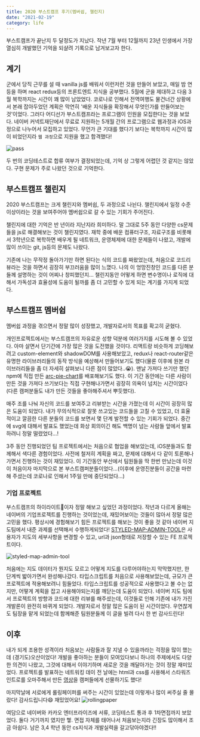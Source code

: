 ```yaml
---
title: 2020 부스트캠프 후기(멤버쉽, 챌린지)
date: "2021-02-19"
category: life
---
```


부스트캠프가 끝난지 두 달정도가 지났다. 작년 7월 부터 12월까지 23년 인생에서 가장 열심히 개발했던 기억을 되샬려 기록으로 남겨보고자 한다.

## 계기

군에서 당직 근무를 설 때 vanilla js를 배워서 이런저런 것을 만들어 보았고, 매일 밤 연등을 하며 react redux등의 프론트엔트 지식을 공부했다. 5월에 군을 제대하고 다음 3월 복학까지는 시간이 꽤 많이 남았었다. 코로나로 인해서 전역여행도 물건너간 상황에서 본래 잡아두었던 계획은 막연히 '배운 지식들을 확장해서 무엇인가를 만들어보는 것'이었다. 그러다 어디선가 부스트캠프라는 프로그램이 인원을 모집한다는 것을 보았다. 네이버 커넥트재단에서 무료로 지원하는 5개월 간의 프로그램으로 웹과정과 iOS과정으로 나누어서 모집하고 있었다. 무언가 큰 기대를 했다기 보다는 복학까지 시간이 많이 비었던지라 `웹 과정`으로 지원을 했고 합격했다!

![pass](/life/images/pass.png)

두 번의 코딩테스트로 합류 여부가 결정되었는데, 기억 상 그렇게 어렵던 것 같지는 않았다. 구현 문제가 주로 나왔던 것으로 기억한다.

## 부스트캠프 챌린지

2020 부스트캠프는 크게 챌린지와 멤버쉽, 두 과정으로 나뉜다. 챌린지에서 일정 수준 이상이라는 것을 보여주어야 멤버쉽으로 갈 수 있는 기회가 주어진다.

챌린지에 대한 기억은 반 년이라 지난지라 희미하다. 말 그대로 5주 동안 다양한 cs문제들을 js로 해결해보는 것이 챌린지였다. 재학 중에 배운 컴퓨터구조, 자료구조를 비롯해서 3학년으로 복학하면 배우게 될 네트워크, 운영체제에 대한 문제들이 나왔고, 개발에 많이 쓰이는 git, js등의 문제도 나왔다.

기존에 나는 무작정 돌아가기만 하면 된다는 식의 코드를 짜왔었는데, 처음으로 코드리뷰라는 것을 하면서 굉장히 부끄러움을 많이 느꼈다. 나의 이 엉망진창인 코드를 다른 분들께 설명하는 것이 어찌나 창피했던지... 챌린지동안 어떻게 하면 변수명이나 로직에 대해서 가독성과 효율성에 도움이 될까를 좀 더 고민할 수 있게 되는 계기를 가지게 되었다.

## 부스트캠프 멤버쉽

멤버쉽 과정을 겪으면서 정말 많이 성장했고, 개발자로서의 목표를 확고히 굳혔다.

개인프로젝트에서는 부스트캠프의 자유로운 성향 덕분에 여러가지를 시도해 볼 수 있었다. 아마 살면서 단기간에 가장 많은 것을 도전했을 것이다. 리액트랑 비슷하게 코딩해보려고 custom-element와 shadowDOM를 사용해보았고, redux나 react-router같은 유명한 라이브러리들의 동작 방식을 예상해서 만들어보기도 했다(물론 이후에 원본 라이브러리들을 좀 더 자세히 살펴보니 다른 점이 많았다..😭). 맨날 가져다 쓰기만 했던 npm에 직접 만든 [arc-pie-chart](https://www.npmjs.com/package/arc-pie-chart)를 배포해보기도 했다. 이 기간 동안에는 다른 사람이 만든 것을 가져다 쓰기보다는 직접 구현해나가면서 굉장히 의욕이 넘치는 시간이었다(다른 캠퍼분들도 내가 만든 것들을 좋아해주셔서 뿌듯했다).

매주 조를 나눠 자신의 코드를 보여주고 리뷰받는 시간을 가졌는데 이 시간이 굉장히 많은 도움이 되었다. 내가 무의식적으로 잘못 쓰고있는 코드들을 고칠 수 있었고, 더 효율적이고 깔끔한 다른 분들의 코드를 보면서 몇 단계 발전할 수 있는 기회가 되었다. 중간에 svg에 대해서 발표도 했었는데 화상 회의이긴 해도 백명이 넘는 사람들 앞에서 발표하려니 정말 떨렸었다...!

3주 동안 진행되었던 팀 프로젝트에서는 처음으로 협업을 해보았는데, iOS분들과도 함께해서 색다른 경험이었다. 사전에 철저히 계획을 짜고, 문제에 대해서 다 같이 토론해나가면서 진행하는 것이 재밌었다. 이 기간동안 부산에서 팀원들을 딱 한번 만났는데 이것이 처음이자 마지막으로 본 부스트캠퍼분들이었다...(이후에 운영진분들이 공간을 마련해 주셨는데 코로나로 인해서 1주일 만에 중단되었다...)

### 기업 프로젝트

부스트캠프의 하이라이트🌟이자 정말 해보고 싶었던 과정이었다. 작년과 다르게 올해는 네이버의 기업프로젝트를 진행하는 것이었는데, 재밌어보이는 것들이 많아서 정말 많은 고민을 했다. 평상시에 경험해보기 힘든 프로젝트를 해보는 것이 좋을 것 같아 네이버 지도팀에서 내준 과제를 선택해서 수행하게되었다! [STYLED-MAP-ADMIN-TOOL](https://github.com/boostcamp-2020/Project08-A-Styled-Map-Admin-Tool)은 사용자가 지도의 세부사항을 변경할 수 있고, url과 json형태로 저장할 수 있는 FE 프로젝트이다.

![styled-map-admin-tool](/life/images/styled-map-admin-tool.png)

처음에는 지도 데이터가 뭔지도 모르고 어떻게 지도를 다루어야하는지 막막했지만, 한 단계씩 밟아가면서 완성해나갔다. 타입스크립트를 처음으로 사용해보았는데, 규모가 큰 프로젝트에 적용해보려니 힘들었다. 타입스크립트를 성공적으로 사용했다고 볼 수는 없지만, 어떻게 계획을 잡고 사용해야되는지를 깨닫는데 도움이 되었다. 네이버 지도 팀에서 프로젝트의 방향과 코드에 대한 리뷰를 해주셨는데, 이것들로 인해 기존에 내가 가진 개발론이 완전히 바뀌게 되었다. 개발자로서 정말 많은 도움이 된 시간이었다. 우연찮게도 팀장을 맡게 되었는데 함께해준 팀원분들께 이 글을 빌려 다시 한 번 감사드린다!

## 이후

내가 되게 조용한 성격이라 처음보는 사람들과 잘 지낼 수 있을까라는 걱정을 많이 했는데 (경기도)오산이었다! 개발을 좋아하는 분들이 모여있다보니 하나의 주제에서도 다양한 의견이 나왔고, 그것에 대해서 이야기하며 새로운 것을 깨달아가는 것이 정말 재미있었다. 프로젝트를 발표하는 네트워킹 데이 전 날에는 html과 css를 사용해서 스타워즈 인트로를 오마주해서 만든 [영상](https://www.facebook.com/boostcamp.official/videos/424271828755912/)을 캠퍼들에게 선물하기도 했다!

마지막날에 서로에게 롤링페이퍼를 써주는 시간이 있었는데 이렇게나 많이 써주실 줄 몰랐다! 감사드립니다😄 재밌었어요!
![rollingpaper](/life/images/rollingpaper.png)

여담으로 네이버와 카카오 엔터프라이즈에 서류, 코딩테스트 통과 후 1차면접까지 보았었다. 둘다 거기까지 였지만 헿. 면접 자체를 태어나서 처음보는지라 긴장도 많이해서 조금 아쉽다. 남은 3,4 학년 동안 cs지식과 개발실력을 갈고닦아야겠다!!
